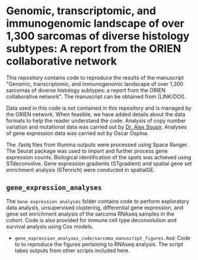 # Genomic, transcriptomic, and immunogenomic landscape of over 1,300 sarcomas of diverse histology subtypes: A report from the ORIEN collaborative network

This repository contains code to reproduce the results of the manuscript "Genomic, transcriptomic, and immunogenomic landscape of over 1,300 sarcomas of diverse histology subtypes: a report from the ORIEN collaborative network". The manuscript can be obtained from [LINK/DOI].

Data used in this code is not contained in this repository and is managed by the ORIEN network. When feasible, we have added details about the data formats to help the reader understand the code. Analysis of copy number variation and mutational data was carried out by [Dr. Alex Soupir](https://www.alexsoupir.com/). Analyses of gene expression data was carried out by Oscar Ospina.

The .fastq files from Illumina outputs were processed using Space Ranger. The Seurat package was used to import and further process gene expression counts. Biological identification of the spots was achieved using STdeconvolve. Gene expression gradients (STgradient) and spatial gene set enrichment analysis (STenrich) were conducted in spatialGE.

## `gene_expression_analyses`
The `Gene expression analyses` folder contains code to perform exploratory data analysis, unsupervised clustering, differential gene expression, and gene set enrichment analysis of the sarcoma RNAseq samples in the cohort. Code is also provided for immune cell type deconvolution and survival analysis using Cox models.
* `gene_expression_analyses_code/sarcoma_manuscript_figures.Rmd`: Code to to reproduce the figures pertaining to RNAseq analysis. The script takes outputs from other scripts included here.
